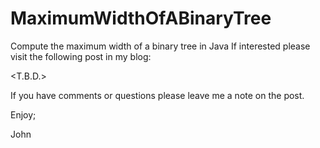 # MaximumWidthOfABinaryTree
Compute the maximum width of a binary tree in Java
If interested please visit the following post in my blog:

<T.B.D.>

If you have comments or questions please leave me a note on the post.

Enjoy;

John
